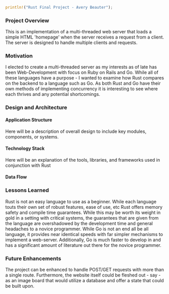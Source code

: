 ```rust
println!("Rust Final Project - Avery Beauter");
```
### Project Overview
This is an implementation of a multi-threaded web server that loads a simple HTML 'homepage' when the server receives a request from a client. The server is designed to handle multiple clients and requests. 

### Motivation 
I elected to create a multi-threaded server as my interests as of late has been Web-Development with focus on Ruby on Rails and Go. While all of these languages have a purpose - I wanted to examine how Rust compares on the backend to a language such as Go. As both Rust and Go have their own methods of implementing concurrency it is interesting to see where each thrives and any potential shortcomings. 

### Design and Architecture

#### Application Structure
Here will be a description of overall design to include key modules, components, or systems.

#### Technology Stack
Here will be an explanation of the tools, libraries, and frameworks used in conjunction with Rust

#### Data Flow

### Lessons Learned
Rust is not an easy language to use as a beginner. While each language touts their own set of robust features, ease of use, etc Rust offers memory safety and compile time guarantees. While this may be worth its weight in gold in a setting with critical systems, the guarantees that are given from the language are overshadowed by the development time and general headaches to a novice programmer. While Go is not an end all be all language, it provides near identical speeds with far simpler mechanisms to implement a web-server. Additionally, Go is much faster to develop in and has a significant amount of literature out there for the novice programmer.

### Future Enhancements
The project can be enhanced to handle POST/GET requests with more than a single route. Furthermore, the website itself could be fleshed out - say - as an image board that would utilize a database and offer a state that could be built upon.
